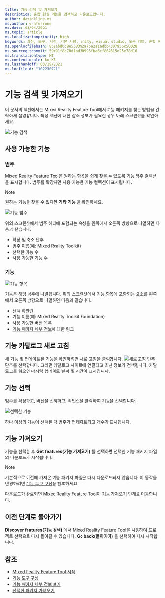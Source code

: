 ```yaml
---
title: 기능 검색 및 가져오기
description: 혼합 현실 기능을 검색하고 다운로드합니다.
author: davidkline-ms
ms.author: v-hferrone
ms.date: 03/04/2021
ms.topic: article
ms.localizationpriority: high
keywords: 최신, 도구, 시작, 기본 사항, unity, visual studio, 도구 키트, 혼합 현실 헤드셋, windows mixed reality 헤드셋, 가상 현실 헤드셋, 설치, Windows, HoloLens, 에뮬레이터, unreal, openxr
ms.openlocfilehash: 859abd0c8e538392a7ba2a1adbb4387956c50028
ms.sourcegitcommit: 59c91f8c70d1ad30995fba6cf862615e25e78d10
ms.translationtype: HT
ms.contentlocale: ko-KR
ms.lasthandoff: 03/19/2021
ms.locfileid: "102230721"
---
```

# <a name="discovering-and-acquiring-features"></a>기능 검색 및 가져오기

이 문서의 섹션에서는 Mixed Reality Feature Tool에서 기능 패키지를 찾는 방법을 간략하게 설명합니다. 특정 섹션에 대한 참조 정보가 필요한 경우 아래 스크린샷을 확인하세요.

![기능 검색](images/FeatureToolDiscovery.png)

## <a name="available-features"></a>사용 가능한 기능

### <a name="category"></a>범주

Mixed Reality Feature Tool은 원하는 항목을 쉽게 찾을 수 있도록 기능 범주 컬렉션을 표시합니다. 범주를 확장하면 사용 가능한 기능 컬렉션이 표시됩니다.

> [!NOTE]
> 원하는 기능을 찾을 수 없다면 **기타 기능** 을 확인하세요.

![기능 범주](images/FeatureCategory.png)

위의 스크린샷에서 범주 헤더에 포함되는 속성을 왼쪽에서 오른쪽 방향으로 나열하면 다음과 같습니다.

- 확장 및 축소 단추
- 범주 이름(예: Mixed Reality Toolkit)
- 선택한 기능 수
- 사용 가능한 기능 수

### <a name="feature"></a>기능

![기능 항목](images/FeatureEntry.png)

기능은 해당 범주에 나열됩니다. 위의 스크린샷에서 기능 항목에 포함되는 요소를 왼쪽에서 오른쪽 방향으로 나열하면 다음과 같습니다.

- 선택 확인란
- 기능 이름(예: Mixed Reality Toolkit Foundation)
- 사용 가능한 버전 목록
- [기능 패키지 세부 정보](viewing-package-details.md)에 대한 링크

## <a name="refresh-the-feature-catalog"></a>기능 카탈로그 새로 고침

새 기능 및 업데이트된 기능을 확인하려면 새로 고침을 클릭합니다. ![새로 고침 단추](images/RefreshButton.png) 단추를 선택합니다. 그러면 카탈로그 사이트에 연결되고 최신 정보가 검색됩니다. 카탈로그를 읽으면 마지막 업데이트 날짜 및 시간이 표시됩니다.

## <a name="select-features"></a>기능 선택

범주를 확장하고, 버전을 선택하고, 확인란을 클릭하여 기능을 선택합니다.

![선택한 기능](images/SelectedFeatures.png)

하나 이상의 기능이 선택된 각 범주가 업데이트되고 개수가 표시됩니다.

## <a name="acquiring-features"></a>기능 가져오기

기능을 선택한 후 **Get features(기능 가져오기)** 를 선택하면 선택한 기능 패키지 파일의 다운로드가 시작됩니다.

> [!NOTE]
> 기본적으로 이전에 가져온 기능 패키지 파일은 다시 다운로드되지 않습니다. 이 동작을 변경하려면 [기능 도구 구성](configuring-feature-tool.md)을 참조하세요.

다운로드가 완료되면 Mixed Reality Feature Tool이 [기능 가져오기](importing-features.md) 단계로 이동합니다.

## <a name="going-back-to-the-previous-step"></a>이전 단계로 돌아가기

**Discover features(기능 검색)** 에서 Mixed Reality Feature Tool을 사용하여 프로젝트 선택으로 다시 돌아갈 수 있습니다. **Go back(돌아가기)** 을 선택하여 다시 시작합니다.

## <a name="see-also"></a>참조

- [Mixed Reality Feature Tool 시작](welcome-to-mr-feature-tool.md)
- [기능 도구 구성](configuring-feature-tool.md)
- [기능 패키지 세부 정보 보기](viewing-package-details.md)
- [선택한 패키지 가져오기](importing-features.md)
